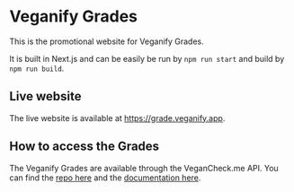 # Veganify Grades
This is the promotional website for Veganify Grades.

It is built in Next.js and can be easily be run by `npm run start` and build by `npm run build`.

## Live website
The live website is available at <https://grade.veganify.app>.

## How to access the Grades
The Veganify Grades are available through the VeganCheck.me API. You can find the [repo here](https://github.com/frontendnetwork/veganify-API) and the [documentation here](https://jokenetwork.de/veganify-api).
